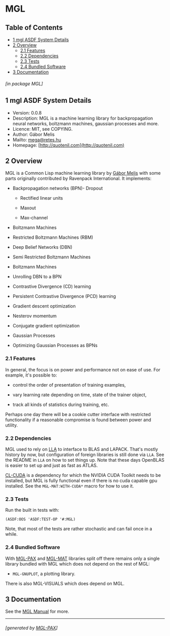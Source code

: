 <a name='x-28MGL-3A-40MGL-README-20MGL-PAX-3ASECTION-29'></a>

# MGL

## Table of Contents

- [1 mgl ASDF System Details][e0d7]
- [2 Overview][f995]
    - [2.1 Features][8665]
    - [2.2 Dependencies][6d2c]
    - [2.3 Tests][303a]
    - [2.4 Bundled Software][b96a]
- [3 Documentation][0dee]

###### \[in package MGL\]
<a name='x-28-22mgl-22-20ASDF-2FSYSTEM-3ASYSTEM-29'></a>

## 1 mgl ASDF System Details

- Version: 0.0.8
- Description: MGL is a machine learning library for backpropagation
  neural networks, boltzmann machines, gaussian processes and more.
- Licence: MIT, see COPYING.
- Author: Gábor Melis
- Mailto: [mega@retes.hu](mailto:mega@retes.hu)
- Homepage: [http://quotenil.com](http://quotenil.com)

<a name='x-28MGL-3A-40MGL-OVERVIEW-20MGL-PAX-3ASECTION-29'></a>

## 2 Overview

MGL is a Common Lisp machine learning library by [Gábor
Melis](http://quotenil.com) with some parts originally contributed
by Ravenpack International. It implements:

- Backpropagation networks (BPN)- Dropout

    - Rectified linear units

    - Maxout

    - Max-channel

- Boltzmann Machines

- Restricted Boltzmann Machines (RBM)

- Deep Belief Networks (DBN)

- Semi Restricted Boltzmann Machines

- Boltzmann Machines

- Unrolling DBN to a BPN

- Contrastive Divergence (CD) learning

- Persistent Contrastive Divergence (PCD) learning

- Gradient descent optimization

- Nesterov momentum

- Conjugate gradient optimization

- Gaussian Processes

- Optimizing Gaussian Processes as BPNs


<a name='x-28MGL-3A-40MGL-FEATURES-20MGL-PAX-3ASECTION-29'></a>

### 2.1 Features

In general, the focus is on power and performance not on ease of use.
For example, it's possible to:

- control the order of presentation of training examples,

- vary learning rate depending on time, state of the trainer object,

- track all kinds of statistics during training,
etc.

Perhaps one day there will be a cookie cutter interface with
restricted functionality if a reasonable compromise is found between
power and utility.

<a name='x-28MGL-3A-40MGL-DEPENDENCIES-20MGL-PAX-3ASECTION-29'></a>

### 2.2 Dependencies

MGL used to rely on [LLA](https://github.com/tpapp/lla) to
interface to BLAS and LAPACK. That's mostly history by now, but
configuration of foreign libraries is still done via `LLA`. See the
README in `LLA` on how to set things up. Note that these days OpenBLAS
is easier to set up and just as fast as ATLAS.

[CL-CUDA](https://github.com/takagi/cl-cuda) is a dependency for
which the NVIDIA CUDA Toolkit needs to be installed, but MGL is
fully functional even if there is no cuda capable gpu installed. See
the `MGL-MAT:WITH-CUDA*` macro for how to use it.

<a name='x-28MGL-3A-40MGL-TESTS-20MGL-PAX-3ASECTION-29'></a>

### 2.3 Tests

Run the built in tests 
with:

    (ASDF:OOS 'ASDF:TEST-OP '#:MGL)

Note, that most of the tests are rather stochastic and can fail once
in a while.

<a name='x-28MGL-3A-40MGL-BUNDLED-SOFTWARE-20MGL-PAX-3ASECTION-29'></a>

### 2.4 Bundled Software

With [MGL-PAX](https://github.com/melisgl/mgl-pax) and
[MGL-MAT](https://github.com/melisgl/mgl-mat) libraries split off
there remains only a single library bundled with MGL which does
not depend on the rest of MGL:

- `MGL-GNUPLOT`, a plotting library.

There is also MGL-VISUALS which does depend on MGL.

<a name='x-28MGL-3A-40MGL-DOCUMENTATION-20MGL-PAX-3ASECTION-29'></a>

## 3 Documentation

See the [MGL Manual](doc/md/manual.md) for more.

  [0dee]: #x-28MGL-3A-40MGL-DOCUMENTATION-20MGL-PAX-3ASECTION-29 "(MGL:@MGL-DOCUMENTATION MGL-PAX:SECTION)"
  [303a]: #x-28MGL-3A-40MGL-TESTS-20MGL-PAX-3ASECTION-29 "(MGL:@MGL-TESTS MGL-PAX:SECTION)"
  [6d2c]: #x-28MGL-3A-40MGL-DEPENDENCIES-20MGL-PAX-3ASECTION-29 "(MGL:@MGL-DEPENDENCIES MGL-PAX:SECTION)"
  [8665]: #x-28MGL-3A-40MGL-FEATURES-20MGL-PAX-3ASECTION-29 "(MGL:@MGL-FEATURES MGL-PAX:SECTION)"
  [b96a]: #x-28MGL-3A-40MGL-BUNDLED-SOFTWARE-20MGL-PAX-3ASECTION-29 "(MGL:@MGL-BUNDLED-SOFTWARE MGL-PAX:SECTION)"
  [e0d7]: #x-28-22mgl-22-20ASDF-2FSYSTEM-3ASYSTEM-29 "(\"mgl\" ASDF/SYSTEM:SYSTEM)"
  [f995]: #x-28MGL-3A-40MGL-OVERVIEW-20MGL-PAX-3ASECTION-29 "(MGL:@MGL-OVERVIEW MGL-PAX:SECTION)"

* * *
###### \[generated by [MGL-PAX](https://github.com/melisgl/mgl-pax)\]
